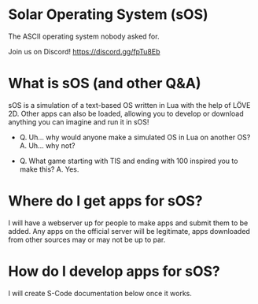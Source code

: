# Solar Operating System (sOS)
The ASCII operating system nobody asked for.

Join us on Discord! https://discord.gg/fpTu8Eb

# What is sOS (and other Q&A)
sOS is a simulation of a text-based OS written in Lua with the help of LÖVE 2D. Other apps can also be loaded, allowing you to develop or download anything you can imagine and run it in sOS!

* Q. Uh... why would anyone make a simulated OS in Lua on another OS? A. Uh... why not?

* Q. What game starting with TIS and ending with 100 inspired you to make this? A. Yes.

# Where do I get apps for sOS?
I will have a webserver up for people to make apps and submit them to be added. Any apps on the official server will be legitimate, apps downloaded from other sources may or may not be up to par.

# How do I develop apps for sOS?
I will create S-Code documentation below once it works.
